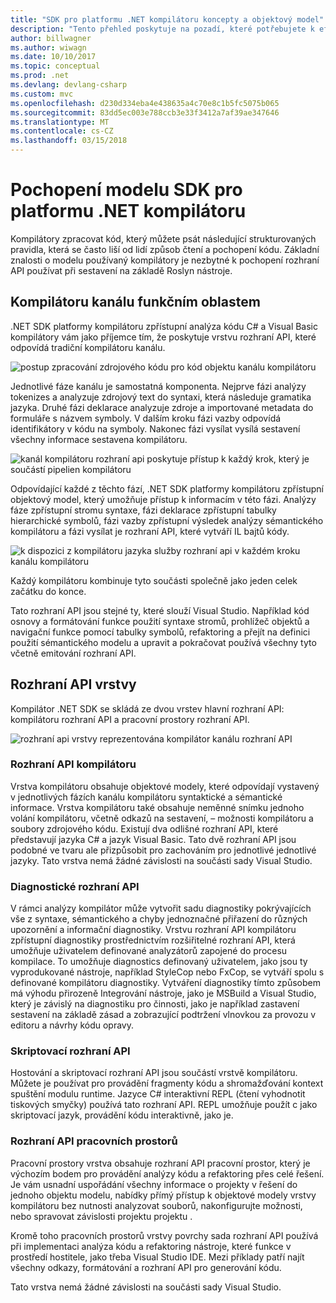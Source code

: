 ```yaml
---
title: "SDK pro platformu .NET kompilátoru koncepty a objektový model"
description: "Tento přehled poskytuje na pozadí, které potřebujete k efektivní práci s kompilátoru .NET SDK. Dozvíte vrstvy rozhraní API, hlavní typy související se situací a celkové objektový model."
author: billwagner
ms.author: wiwagn
ms.date: 10/10/2017
ms.topic: conceptual
ms.prod: .net
ms.devlang: devlang-csharp
ms.custom: mvc
ms.openlocfilehash: d230d334eba4e438635a4c70e8c1b5fc5075b065
ms.sourcegitcommit: 83dd5ec003e788ccb3e33f3412a7af39ae347646
ms.translationtype: MT
ms.contentlocale: cs-CZ
ms.lasthandoff: 03/15/2018
---
```

# <a name="understand-the-net-compiler-platform-sdk-model"></a>Pochopení modelu SDK pro platformu .NET kompilátoru

Kompilátory zpracovat kód, který můžete psát následující strukturovaných pravidla, která se často liší od lidí způsob čtení a pochopení kódu. Základní znalosti o modelu používaný kompilátory je nezbytné k pochopení rozhraní API používat při sestavení na základě Roslyn nástroje. 

## <a name="compiler-pipeline-functional-areas"></a>Kompilátoru kanálu funkčním oblastem

.NET SDK platformy kompilátoru zpřístupní analýza kódu C# a Visual Basic kompilátory vám jako příjemce tím, že poskytuje vrstvu rozhraní API, které odpovídá tradiční kompilátoru kanálu.

![postup zpracování zdrojového kódu pro kód objektu kanálu kompilátoru](media/compiler-pipeline.png)

Jednotlivé fáze kanálu je samostatná komponenta. Nejprve fázi analýzy tokenizes a analyzuje zdrojový text do syntaxi, která následuje gramatika jazyka. Druhé fázi deklarace analyzuje zdroje a importované metadata do formuláře s názvem symboly. V dalším kroku fázi vazby odpovídá identifikátory v kódu na symboly. Nakonec fázi vysílat vysílá sestavení všechny informace sestavena kompilátoru.

![kanál kompilátoru rozhraní api poskytuje přístup k každý krok, který je součástí pipelien kompilátoru](media/compiler-pipeline-api.png)

Odpovídající každé z těchto fází, .NET SDK platformy kompilátoru zpřístupní objektový model, který umožňuje přístup k informacím v této fázi. Analýzy fáze zpřístupní stromu syntaxe, fázi deklarace zpřístupní tabulky hierarchické symbolů, fázi vazby zpřístupní výsledek analýzy sémantického kompilátoru a fázi vysílat je rozhraní API, které vytváří IL bajtů kódy.

![k dispozici z kompilátoru jazyka služby rozhraní api v každém kroku kanálu kompilátoru](media/compiler-pipeline-lang-svc.png)

Každý kompilátoru kombinuje tyto součásti společně jako jeden celek začátku do konce.

Tato rozhraní API jsou stejné ty, které slouží Visual Studio. Například kód osnovy a formátování funkce použití syntaxe stromů, prohlížeč objektů a navigační funkce pomocí tabulky symbolů, refaktoring a přejít na definici použití sémantického modelu a upravit a pokračovat používá všechny tyto včetně emitování rozhraní API. 

## <a name="api-layers"></a>Rozhraní API vrstvy

Kompilátor .NET SDK se skládá ze dvou vrstev hlavní rozhraní API: kompilátoru rozhraní API a pracovní prostory rozhraní API.

![rozhraní api vrstvy reprezentována kompilátor kanálu rozhraní API](media/api-layers.png)

### <a name="compiler-apis"></a>Rozhraní API kompilátoru

Vrstva kompilátoru obsahuje objektové modely, které odpovídají vystavený v jednotlivých fázích kanálu kompilátoru syntaktické a sémantické informace. Vrstva kompilátoru také obsahuje neměnné snímku jednoho volání kompilátoru, včetně odkazů na sestavení, – možnosti kompilátoru a soubory zdrojového kódu. Existují dva odlišné rozhraní API, které představují jazyka C# a jazyk Visual Basic. Tato dvě rozhraní API jsou podobné ve tvaru ale přizpůsobit pro zachováním pro jednotlivé jednotlivé jazyky. Tato vrstva nemá žádné závislosti na součásti sady Visual Studio.

### <a name="diagnostic-apis"></a>Diagnostické rozhraní API

V rámci analýzy kompilátor může vytvořit sadu diagnostiky pokrývajících vše z syntaxe, sémantického a chyby jednoznačné přiřazení do různých upozornění a informační diagnostiky. Vrstvu rozhraní API kompilátoru zpřístupní diagnostiky prostřednictvím rozšiřitelné rozhraní API, která umožňuje uživatelem definované analyzátorů zapojené do procesu kompilace. To umožňuje diagnostics definovaný uživatelem, jako jsou ty vyprodukované nástroje, například StyleCop nebo FxCop, se vytváří spolu s definované kompilátoru diagnostiky. Vytváření diagnostiky tímto způsobem má výhodu přirozeně Integrování nástroje, jako je MSBuild a Visual Studio, který je závislý na diagnostiku pro činnosti, jako je například zastavení sestavení na základě zásad a zobrazující podtržení vlnovkou za provozu v editoru a návrhy kódu opravy.

### <a name="scripting-apis"></a>Skriptovací rozhraní API

Hostování a skriptovací rozhraní API jsou součástí vrstvě kompilátoru. Můžete je používat pro provádění fragmenty kódu a shromažďování kontext spuštění modulu runtime.
Jazyce C# interaktivní REPL (čtení vyhodnotit tiskových smyčky) používá tato rozhraní API. REPL umožňuje použít c jako skriptovací jazyk, provádění kódu interaktivně, jako je.

### <a name="workspaces-apis"></a>Rozhraní API pracovních prostorů

Pracovní prostory vrstva obsahuje rozhraní API pracovní prostor, který je výchozím bodem pro provádění analýzy kódu a refaktoring přes celé řešení. Je vám usnadní uspořádání všechny informace o projekty v řešení do jednoho objektu modelu, nabídky přímý přístup k objektové modely vrstvy kompilátoru bez nutnosti analyzovat souborů, nakonfigurujte možnosti, nebo spravovat závislosti projektu projektu .

Kromě toho pracovních prostorů vrstvy povrchy sada rozhraní API používá při implementaci analýza kódu a refaktoring nástroje, které funkce v prostředí hostitele, jako třeba Visual Studio IDE. Mezi příklady patří najít všechny odkazy, formátování a rozhraní API pro generování kódu.

Tato vrstva nemá žádné závislosti na součásti sady Visual Studio.
